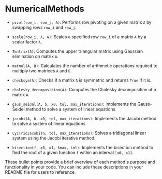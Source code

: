 # NumericalMethods


- `pivot(row_i, row_j, A)`: Performs row pivoting on a given matrix `A` by swapping rows `row_i` and `row_j`.

- `scale(row_i, λ, A)`: Scales a specified row `row_i` of a matrix `A` by a scalar factor `λ`.

- `Tmatrix(A)`: Computes the upper triangular matrix using Gaussian elimination on matrix `A`.

- `matmul(A, B)`: Calculates the number of arithmetic operations required to multiply two matrices `A` and `B`.

- `checksym(A)`: Checks if a matrix `A` is symmetric and returns `True` if it is.

- `cholesky_decomposition(A)`: Computes the Cholesky decomposition of a matrix `A`.

- `gaus_seidal(A, b, x0, tol, max_iterations)`: Implements the Gauss-Seidel method to solve a system of linear equations.

- `jacobi(A, b, x0, tol, max_iterations)`: Implements the Jacobi method to solve a system of linear equations.

- `CycTridJacobi(n, tol, max_iterations)`: Solves a tridiagonal linear system using the Jacobi iterative method.

- `bisection(f, x0, x1, kmax, tol)`: Implements the bisection method to find the root of a given function `f` within an interval `[x0, x1]`.



These bullet points provide a brief overview of each method's purpose and functionality in your code. You can include these descriptions in your README file for users to reference.
